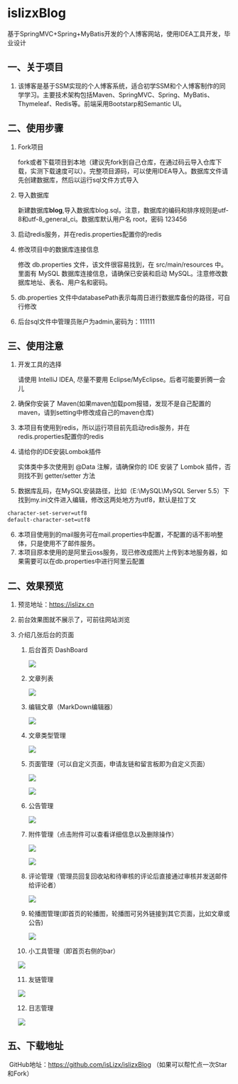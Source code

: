 # islizxBlog
基于SpringMVC+Spring+MyBatis开发的个人博客网站，使用IDEA工具开发，毕业设计
## 一、关于项目

1. 该博客是基于SSM实现的个人博客系统，适合初学SSM和个人博客制作的同学学习。主要技术架构包括Maven、SpringMVC、Spring、MyBatis、Thymeleaf、Redis等。前端采用Bootstarp和Semantic UI。

## 二、使用步骤

1. Fork项目

   fork或者下载项目到本地（建议先fork到自己仓库，在通过码云导入仓库下载，实测下载速度可以）。完整项目源码，可以使用IDEA导入。数据库文件请先创建数据库，然后以运行sql文件方式导入

2. 导入数据库

   新建数据库**blog**,导入数据库blog.sql。注意，数据库的编码和排序规则是utf-8和utf-8_general_ci。数据库默认用户名 root，密码 123456

3. 启动redis服务，并在redis.properties配置你的redis

4. 修改项目中的数据库连接信息

   修改 db.properties 文件，该文件很容易找到，在 src/main/resources 中。里面有 MySQL 数据库连接信息，请确保已安装和启动 MySQL。注意修改数据库地址、表名、用户名和密码。

5. db.properties 文件中databasePath表示每周日进行数据库备份的路径，可自行修改
6. 后台sql文件中管理员账户为admin,密码为：111111

## 三、使用注意

1. 开发工具的选择

   请使用 IntelliJ IDEA, 尽量不要用 Eclipse/MyEclipse。后者可能要折腾一会儿

2. 确保你安装了 Maven(如果maven加载pom报错，发现不是自己配置的maven，请到setting中修改成自己的maven仓库)

3. 本项目有使用到redis，所以运行项目前先启动redis服务，并在redis.properties配置你的redis

4. 请给你的IDE安装Lombok插件

   实体类中多次使用到 @Data 注解，请确保你的 IDE 安装了 Lombok 插件，否则找不到 getter/setter 方法

5. 数据库乱码，在MySQL安装路径，比如（E:\MySQL\MySQL Server 5.5）下找到my.ini文件进入编辑，修改这两处地方为utf8，默认是拉丁文

```xml
character-set-server=utf8
default-character-set=utf8
```

6. 本项目使用到的mail服务可在mail.properties中配置，不配置的话不影响整体，只是使用不了邮件服务。
7. 本项目原本使用的是阿里云oss服务，现已修改成图片上传到本地服务器，如果需要可以在db.properties中进行阿里云配置

## 二、效果预览

1. 预览地址：https://islizx.cn

2. 前台效果图就不展示了，可前往网站浏览

3. 介绍几张后台的页面

   1. 后台首页 DashBoard

      ![](https://islizx.oss-cn-hangzhou.aliyuncs.com/images/2020/5/20200508_152653_627.png)

   2. 文章列表

      ![](./img/blogs.png)

   3. 编辑文章（MarkDown编辑器）

      ![](./img/newblog.png)

   4. 文章类型管理

      ![](./img/types_input.png)

   5. 页面管理（可以自定义页面，申请友链和留言板即为自定义页面）

      ![](./img/pages.png)

      ![](./img/pages_input.png)

   6. 公告管理

      ![](./img/notices_input.png)

   7. 附件管理（点击附件可以查看详细信息以及删除操作）
   
      ![](./img/attachments.png)
   
      ![](./img/attachments_detail.png)
   
   8. 评论管理（管理员回复回收站和待审核的评论后直接通过审核并发送邮件给评论者）
   
      ![](./img/comments.png)
   
   9. 轮播图管理(即首页的轮播图，轮播图可另外链接到其它页面，比如文章或公告)
   
      ![](./img/slides.png)
   
   10. 小工具管理（即首页右侧的bar）
   
      ![](./img/widgets.png)
   
   11. 友链管理
   
      ![](./img/links.png)
   
   12. 日志管理
   
      ![](./img/log.png)

## 五、下载地址

​	GitHub地址：https://github.com/isLizx/islizxBlog  （如果可以帮忙点一次Star和Fork）
